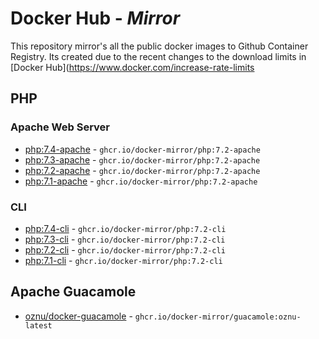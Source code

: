 # Docker Hub - ***Mirror***
This repository mirror's all the public docker images to Github Container Registry.
Its created due to the recent changes to the download limits in [Docker Hub](https://www.docker.com/increase-rate-limits

## PHP
### Apache Web Server
* [php:7.4-apache](https://hub.docker.com/_/php?tab=tags&page=1&name=7.4-apache) - `ghcr.io/docker-mirror/php:7.2-apache`
* [php:7.3-apache](https://hub.docker.com/_/php?tab=tags&page=1&name=7.3-apache) - `ghcr.io/docker-mirror/php:7.2-apache`
* [php:7.2-apache](https://hub.docker.com/_/php?tab=tags&page=1&name=7.2-apache) - `ghcr.io/docker-mirror/php:7.2-apache`
* [php:7.1-apache](https://hub.docker.com/_/php?tab=tags&page=1&name=7.1-apache) - `ghcr.io/docker-mirror/php:7.2-apache`

### CLI
* [php:7.4-cli](https://hub.docker.com/_/php?tab=tags&page=1&name=7.4-cli) - `ghcr.io/docker-mirror/php:7.2-cli`
* [php:7.3-cli](https://hub.docker.com/_/php?tab=tags&page=1&name=7.3-cli) - `ghcr.io/docker-mirror/php:7.2-cli`
* [php:7.2-cli](https://hub.docker.com/_/php?tab=tags&page=1&name=7.2-cli) - `ghcr.io/docker-mirror/php:7.2-cli`
* [php:7.1-cli](https://hub.docker.com/_/php?tab=tags&page=1&name=7.1-cli) - `ghcr.io/docker-mirror/php:7.2-cli`

## Apache Guacamole
* [oznu/docker-guacamole](https://www.github.com/oznu/docker-guacamole) - `ghcr.io/docker-mirror/guacamole:oznu-latest`

